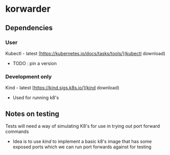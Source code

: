 # korwarder 
## Dependencies
### User
Kubectl - latest [https://kubernetes.io/docs/tasks/tools/](kubectl download)
- TODO : pin a version
### Development only
Kind - latest [https://kind.sigs.k8s.io/](kind download)
- Used for running k8's 

## Notes on testing
Tests will need a way of simulating K8's for use in trying out port forward commands
- Idea is to use *kind* to implement a basic k8's image that has some exposed ports which we can run port forwards against for testing
